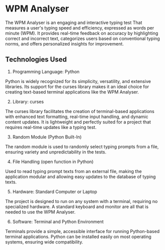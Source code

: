 # WPM Analyser

The WPM Analyser is an engaging and interactive typing test 
That measures a user's typing speed and efficiency, expressed
as words per minute (WPM). It provides real-time feedback on
accuracy by highlighting correct and incorrect text, categorizes
users based on conventional typing norms, and offers
personalized insights for improvement.

## Technologies Used

1. Programming Language: Python

Python is widely recognized for its
simplicity, versatility, and extensive libraries. Its support for the
curses library makes it an ideal choice for creating text-based
terminal applications like the WPM Analyser.

2. Library: curses

The curses library facilitates the
creation of terminal-based applications with enhanced text
formatting, real-time input handling, and dynamic content
updates. It is lightweight and perfectly suited for a project that
requires real-time updates like a typing test.

3. Random Module (Python Built-In)

The random module is used to
randomly select typing prompts from a file, ensuring variety
and unpredictability in the tests.

4. File Handling (open function in Python)

Used to read typing prompt texts from
an external file, making the application modular and allowing
easy updates to the database of typing texts.

5. Hardware: Standard Computer or Laptop

The project is designed to run on any
system with a terminal, requiring no specialized hardware. A
standard keyboard and monitor are all that is needed to use
the WPM Analyser.

6. Software: Terminal and Python Environment

Terminals provide a simple, accessible
interface for running Python-based terminal applications.
Python can be installed easily on most operating systems,
ensuring wide compatibility.
